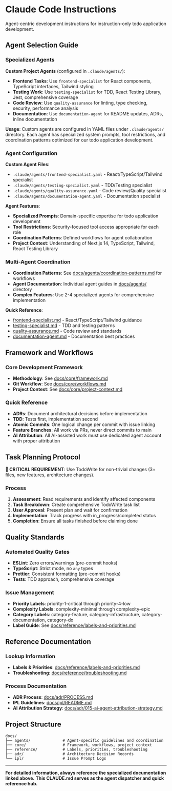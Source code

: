 # Claude Code Instructions

Agent-centric development instructions for instruction-only todo application development.

## Agent Selection Guide

### Specialized Agents

**Custom Project Agents** (configured in `.claude/agents/`):

- **Frontend Tasks**: Use `frontend-specialist` for React components, TypeScript interfaces, Tailwind styling
- **Testing Work**: Use `testing-specialist` for TDD, React Testing Library, Jest, comprehensive coverage
- **Code Review**: Use `quality-assurance` for linting, type checking, security, performance analysis
- **Documentation**: Use `documentation-agent` for README updates, ADRs, inline documentation

**Usage**: Custom agents are configured in YAML files under `.claude/agents/` directory. Each agent has specialized
system prompts, tool restrictions, and coordination patterns optimized for our todo application development.

### Agent Configuration

**Custom Agent Files**:

- `.claude/agents/frontend-specialist.yaml` - React/TypeScript/Tailwind specialist
- `.claude/agents/testing-specialist.yaml` - TDD/Testing specialist
- `.claude/agents/quality-assurance.yaml` - Code review/Quality specialist
- `.claude/agents/documentation-agent.yaml` - Documentation specialist

**Agent Features**:

- **Specialized Prompts**: Domain-specific expertise for todo application development
- **Tool Restrictions**: Security-focused tool access appropriate for each role
- **Coordination Patterns**: Defined workflows for agent collaboration
- **Project Context**: Understanding of Next.js 14, TypeScript, Tailwind, React Testing Library

### Multi-Agent Coordination

- **Coordination Patterns**: See [docs/agents/coordination-patterns.md](docs/agents/coordination-patterns.md) for workflows
- **Agent Documentation**: Individual agent guides in [docs/agents/](docs/agents/) directory
- **Complex Features**: Use 2-4 specialized agents for comprehensive implementation

**Quick Reference**:

- [frontend-specialist.md](docs/agents/frontend-specialist.md) - React/TypeScript/Tailwind guidance
- [testing-specialist.md](docs/agents/testing-specialist.md) - TDD and testing patterns
- [quality-assurance.md](docs/agents/quality-assurance.md) - Code review and standards
- [documentation-agent.md](docs/agents/documentation-agent.md) - Documentation best practices

## Framework and Workflows

### Core Development Framework

- **Methodology**: See [docs/core/framework.md](docs/core/framework.md)
- **Git Workflow**: See [docs/core/workflows.md](docs/core/workflows.md)
- **Project Context**: See [docs/core/project-context.md](docs/core/project-context.md)

### Quick Reference

- **ADRs**: Document architectural decisions before implementation
- **TDD**: Tests first, implementation second
- **Atomic Commits**: One logical change per commit with issue linking
- **Feature Branches**: All work via PRs, never direct commits to main
- **AI Attribution**: All AI-assisted work must use dedicated agent account with proper attribution

## Task Planning Protocol

**🚨 CRITICAL REQUIREMENT**: Use TodoWrite for non-trivial changes (3+ files, new features, architecture changes).

### Process

1. **Assessment**: Read requirements and identify affected components
2. **Task Breakdown**: Create comprehensive TodoWrite task list
3. **User Approval**: Present plan and wait for confirmation
4. **Implementation**: Track progress with in_progress/completed status
5. **Completion**: Ensure all tasks finished before claiming done

## Quality Standards

### Automated Quality Gates

- **ESLint**: Zero errors/warnings (pre-commit hooks)
- **TypeScript**: Strict mode, no `any` types
- **Prettier**: Consistent formatting (pre-commit hooks)
- **Tests**: TDD approach, comprehensive coverage

### Issue Management

- **Priority Labels**: priority-1-critical through priority-4-low
- **Complexity Labels**: complexity-minimal through complexity-epic
- **Category Labels**: category-feature, category-infrastructure, category-documentation, category-dx
- **Label Guide**: See [docs/reference/labels-and-priorities.md](docs/reference/labels-and-priorities.md)

## Reference Documentation

### Lookup Information

- **Labels & Priorities**: [docs/reference/labels-and-priorities.md](docs/reference/labels-and-priorities.md)
- **Troubleshooting**: [docs/reference/troubleshooting.md](docs/reference/troubleshooting.md)

### Process Documentation

- **ADR Process**: [docs/adr/PROCESS.md](docs/adr/PROCESS.md)
- **IPL Guidelines**: [docs/ipl/README.md](docs/ipl/README.md)
- **AI Attribution Strategy**: [docs/adr/015-ai-agent-attribution-strategy.md](docs/adr/015-ai-agent-attribution-strategy.md)

## Project Structure

```text
docs/
├── agents/              # Agent-specific guidelines and coordination
├── core/                # Framework, workflows, project context
├── reference/           # Labels, priorities, troubleshooting
├── adr/                 # Architecture Decision Records
└── ipl/                 # Issue Prompt Logs
```

---

**For detailed information, always reference the specialized documentation linked above.**
**This CLAUDE.md serves as the agent dispatcher and quick reference hub.**
